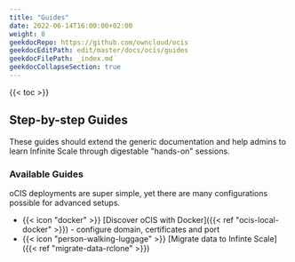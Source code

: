 ```yaml
---
title: "Guides"
date: 2022-06-14T16:00:00+02:00
weight: 8
geekdocRepo: https://github.com/owncloud/ocis
geekdocEditPath: edit/master/docs/ocis/guides
geekdocFilePath: _index.md
geekdocCollapseSection: true
---
```


{{< toc >}}

## Step-by-step Guides

These guides should extend the generic documentation and help admins to learn Infinite Scale through digestable "hands-on" sessions.

### Available Guides

oCIS deployments are super simple, yet there are many configurations possible for advanced setups.

- {{< icon "docker" >}} [Discover oCIS with Docker]({{< ref "ocis-local-docker" >}}) - configure domain, certificates and port
- {{< icon "person-walking-luggage" >}} [Migrate data to Infinte Scale]({{< ref "migrate-data-rclone" >}})
